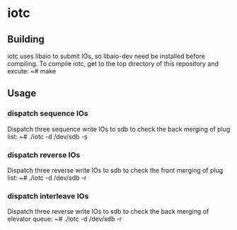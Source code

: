 iotc
===

## Building
iotc uses libaio to submit IOs, so libaio-dev need be installed before compiling.
To compile iotc, get to the top directory of this repository and excute:
~# make

## Usage
### dispatch sequence IOs
Dispatch three sequence write IOs to sdb to check the back merging of plug list:
~# ./iotc  -d /dev/sdb -s 

### dispatch reverse IOs
Dispatch three reverse write IOs to sdb to check the front merging of plug list:
~# ./iotc  -d /dev/sdb -r 

### dispatch interleave IOs
Dispatch three reverse write IOs to sdb to check the back merging of elevator queue:
~# ./iotc  -d /dev/sdb -r 
